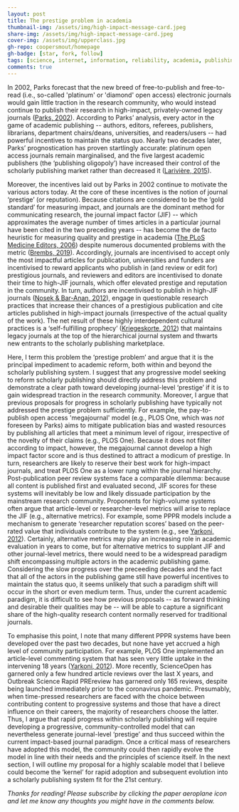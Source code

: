 ```yaml
---
layout: post
title: The prestige problem in academia
thumbnail-img: /assets/img/high-impact-message-card.jpeg
share-img: /assets/img/high-impact-message-card.jpeg
cover-img: /assets/img/upperclass.jpg
gh-repo: coopersmout/homepage
gh-badge: [star, fork, follow]
tags: [science, internet, information, reliability, academia, publishing, peer review, prestige]
comments: true
---
```


In 2002, Parks forecast that the new breed of free-to-publish and free-to-read (i.e., so-called 'platinum' or 'diamond' open access) electronic journals would gain little traction in the research community, who would instead continue to publish their research in high-impact, privately-owned legacy journals ([Parks, 2002](https://doi.org/10.1080/1350178022000015122)). According to Parks’ analysis, every actor in the game of academic publishing -- authors, editors, referees, publishers, librarians, department chairs/deans, universities, and readers/users -- had powerful incentives to maintain the status quo. Nearly two decades later, Parks’ prognostication has proven startlingly accurate: platinum open access journals remain marginalised, and the five largest academic publishers (the ‘publishing oligopoly’) have increased their control of the scholarly publishing market rather than decreased it ([Larivière, 2015](https://doi.org/10.1371/journal.pone.0127502)). 

Moreover, the incentives laid out by Parks in 2002 continue to motivate the various actors today. At the core of these incentives is the notion of journal ‘prestige’ (or reputation). Because citations are considered to be the ‘gold standard’ for measuring impact, and journals are the dominant method for communicating research, the journal impact factor (JIF) -- which approximates the average number of times articles in a particular journal have been cited in the two preceding years -- has become the de facto heuristic for measuring quality and prestige in academia ([The PLoS Medicine Editors, 2006](https://doi.org/10.1371/journal.pmed.0030291)) despite numerous documented problems with the metric ([Brembs, 2019](https://doi.org/10.1371/journal.pbio.3000117)). Accordingly, journals are incentivised to accept only the most impactful articles for publication, universities and funders are incentivised to reward applicants who publish in (and review or edit for) prestigious journals, and reviewers and editors are incentivised to donate their time to high-JIF journals, which offer elevated prestige and reputation in the community. In turn, authors are incentivised to publish in high-JIF journals ([Nosek & Bar-Anan, 2012](https://doi.org/10.1080/1047840X.2012.692215)), engage in questionable research practices that increase their chances of a prestigious publication and cite articles published in high-impact journals (irrespective of the actual quality of the work). The net result of these highly interdependent cultural practices is a ‘self-fulfilling prophecy’ ([Kriegeskorte, 2012](https://www.frontiersin.org/articles/10.3389/fncom.2012.00079/full)) that maintains legacy journals at the top of the hierarchical journal system and thwarts new entrants to the scholarly publishing marketplace. 

Here, I term this problem the ‘prestige problem’ and argue that it is the principal impediment to academic reform, both within and beyond the scholarly publishing system. I suggest that any progressive model seeking to reform scholarly publishing should directly address this problem and demonstrate a clear path toward developing journal-level ‘prestige’ if it is to gain widespread traction in the research community. Moreover, I argue that previous proposals for progress in scholarly publishing have typically not addressed the prestige problem sufficiently. For example, the pay-to-publish open access 'megajournal' model (e.g., PLOS One, which was _not_ foreseen by Parks) aims to mitigate publication bias and wasted resources by publishing all articles that meet a minimum level of rigour, irrespective of the novelty of their claims (e.g., PLOS One). Because it does not filter according to impact, however, the megajournal cannot develop a high impact factor score and is thus destined to attract a modicum of prestige. In turn, researchers are likely to reserve their best work for high-impact journals, and treat PLOS One as a lower rung within the journal hierarchy. Post-publication peer review systems face a comparable dilemma: because all content is published first and evaluated second, JIF scores for these systems will inevitably be low and likely dissuade participation by the mainstream research community. Proponents for high-volume systems often argue that article-level or researcher-level metrics will arise to replace the JIF (e.g., alternative metrics). For example, some PPPR models include a mechanism to generate ‘researcher reputation scores’ based on the peer-rated value that individuals contribute to the system (e.g., see [Yarkoni, 2012](https://doi.org/10.3389/fncom.2012.00072)). Certainly, alternative metrics may play an increasing role in academic evaluation in years to come, but for alternative metrics to supplant JIF and other journal-level metrics, there would need to be a widespread paradigm shift encompassing multiple actors in the academic publishing game. Considering the slow progress over the preceeding decades and the fact that all of the actors in the publishing game still have powerful incentives to maintain the status quo, it seems unlikely that such a paradigm shift will occur in the short or even medium term. Thus, under the current academic paradigm, it is difficult to see how previous proposals -- as forward thinking and desirable their qualities may be -- will be able to capture a significant share of the high-quality research content normally reserved for traditional journals. 

To emphasise this point, I note that many different PPPR systems have been developed over the past two decades, but none have yet accrued a high level of community participation. For example, PLOS One implemented an article-level commenting system that has seen very little uptake in the intervening 18 years ([Yarkoni, 2012](https://doi.org/10.3389/fncom.2012.00072)). More recently, ScienceOpen has garnered only a few hundred article reviews over the last X years, and Outbreak Science Rapid PREreview has garnered only 165 reviews, despite being launched immediately prior to the coronavirus pandemic. Presumably, when time-pressed researchers are faced with the choice between contributing content to progressive systems and those that have a direct influence on their careers, the majority of researchers choose the latter. Thus, I argue that rapid progress within scholarly publishing will require developing a progressive, community-controlled model that can nevertheless generate journal-level ‘prestige’ and thus succeed within the current impact-based journal paradigm. Once a critical mass of researchers have adopted this model, the community could then rapidly evolve the model in line with their needs and the principles of science itself. In the next section, I will outline my proposal for a highly scalable model that I believe could become the ‘kernel’ for rapid adoption and subsequent evolution into a scholarly publishing system fit for the 21st century.

*Thanks for reading! Please subscribe by clicking the paper aeroplane icon and let me know any thoughts you might have in the comments below.*
